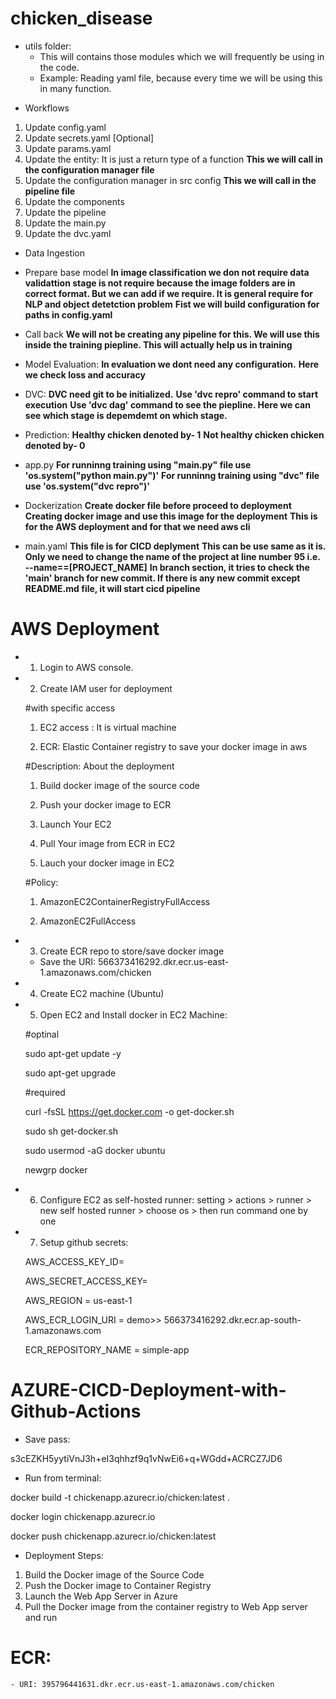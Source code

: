 # chicken_disease

* utils folder:
    - This will contains those modules which we will frequently be using in the code.
    - Example: Reading yaml file, because every time we will be using this in many function.

- Workflows

1. Update config.yaml
2. Update secrets.yaml [Optional]
3. Update params.yaml
4. Update the entity: It is just a return type of a function **This we will call in the configuration manager file**
5. Update the configuration manager in src config  **This we will call in the pipeline file**
6. Update the components
7. Update the pipeline 
8. Update the main.py
9. Update the dvc.yaml


- Data Ingestion
- Prepare base model
    **In image classification we don not require data validattion stage is not require because the image folders are in  correct format. But we can add if we require. It is general require for NLP and object detetction problem**
    **Fist we will build configuration for paths in config.yaml**
- Call back
    **We will not be creating any pipeline for this. We will use this inside the training piepline. This will actually help us in training**

- Model Evaluation: 
    **In evaluation we dont need any configuration.**
    **Here we check loss and accuracy**

- DVC:
    **DVC need git to be initialized.**
    **Use 'dvc repro' command to start execution**
    **Use 'dvc dag' command to see the piepline. Here we can see which stage is depemdemt on which stage.**

- Prediction:
    **Healthy chicken denoted by- 1**
    **Not healthy chicken chicken denoted by- 0**


- app.py
    **For runninng training using "main.py" file use 'os.system("python main.py")'**
    **For runninng training using "dvc" file use 'os.system("dvc repro")'**


- Dockerization
    **Create docker file before proceed to deployment**
    **Creating docker image and use this image for the deployment**
    **This is for the AWS deployment and for that we need aws cli**


- main.yaml
    **This file is for CICD deplyment**
    **This can be use same as it is. Only we need to change the name of the project at line number 95 i.e. --name==[PROJECT_NAME]**
    **In branch section, it tries to check the 'main' branch for new commit. If there is any new commit except README.md file, it will start cicd pipeline**


# AWS Deployment

- 1. Login to AWS console.

- 2. Create IAM user for deployment

	#with specific access

	1. EC2 access : It is virtual machine

	2. ECR: Elastic Container registry to save your docker image in aws


	#Description: About the deployment

	1. Build docker image of the source code

	2. Push your docker image to ECR

	3. Launch Your EC2 

	4. Pull Your image from ECR in EC2

	5. Lauch your docker image in EC2

	#Policy:

	1. AmazonEC2ContainerRegistryFullAccess

	2. AmazonEC2FullAccess

	
- 3. Create ECR repo to store/save docker image
    - Save the URI: 566373416292.dkr.ecr.us-east-1.amazonaws.com/chicken

	
- 4. Create EC2 machine (Ubuntu) 

- 5. Open EC2 and Install docker in EC2 Machine:
	
	
	#optinal

	sudo apt-get update -y

	sudo apt-get upgrade
	
	#required

	curl -fsSL https://get.docker.com -o get-docker.sh

	sudo sh get-docker.sh

	sudo usermod -aG docker ubuntu

	newgrp docker
	
- 6. Configure EC2 as self-hosted runner:
    setting > actions > runner > new self hosted runner > choose os > then run command one by one


- 7. Setup github secrets:

    AWS_ACCESS_KEY_ID=

    AWS_SECRET_ACCESS_KEY=

    AWS_REGION = us-east-1

    AWS_ECR_LOGIN_URI = demo>>  566373416292.dkr.ecr.ap-south-1.amazonaws.com

    ECR_REPOSITORY_NAME = simple-app




# AZURE-CICD-Deployment-with-Github-Actions

- Save pass:

s3cEZKH5yytiVnJ3h+eI3qhhzf9q1vNwEi6+q+WGdd+ACRCZ7JD6


- Run from terminal:

docker build -t chickenapp.azurecr.io/chicken:latest .

docker login chickenapp.azurecr.io

docker push chickenapp.azurecr.io/chicken:latest


- Deployment Steps:

1. Build the Docker image of the Source Code
2. Push the Docker image to Container Registry
3. Launch the Web App Server in Azure 
4. Pull the Docker image from the container registry to Web App server and run 


# ECR: 
    - URI: 395796441631.dkr.ecr.us-east-1.amazonaws.com/chicken